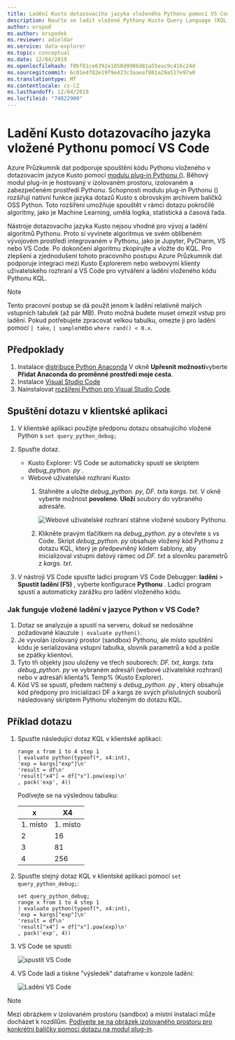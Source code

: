 ```yaml
---
title: Ladění Kusto dotazovacího jazyka vloženého Pythonu pomocí VS Code-Azure Průzkumník dat
description: Naučte se ladit vložené Pythony Kusto Query Language (KQL) pomocí VS Code.
author: orspod
ms.author: orspodek
ms.reviewer: adieldar
ms.service: data-explorer
ms.topic: conceptual
ms.date: 12/04/2019
ms.openlocfilehash: f0bf81ce6392e1650d9986d81a55eac9c416c24d
ms.sourcegitcommit: 6c01e4f82e19f9e423c3aaeaf801a29a517e97a0
ms.translationtype: MT
ms.contentlocale: cs-CZ
ms.lasthandoff: 12/04/2019
ms.locfileid: "74822900"
---
```

# <a name="debug-kusto-query-language-inline-python-using-vs-code"></a>Ladění Kusto dotazovacího jazyka vložené Pythonu pomocí VS Code

Azure Průzkumník dat podporuje spouštění kódu Pythonu vloženého v dotazovacím jazyce Kusto pomocí [modulu plug-in Pythonu ()](/azure/kusto/query/pythonplugin). Běhový modul plug-in je hostovaný v izolovaném prostoru, izolovaném a zabezpečeném prostředí Pythonu. Schopnosti modulu plug-in Pythonu () rozšiřují nativní funkce jazyka dotazů Kusto s obrovským archivem balíčků OSS Python. Toto rozšíření umožňuje spouštět v rámci dotazu pokročilé algoritmy, jako je Machine Learning, umělá logika, statistická a časová řada.

Nástroje dotazovacího jazyka Kusto nejsou vhodné pro vývoj a ladění algoritmů Pythonu. Proto si vyvinete algoritmus ve svém oblíbeném vývojovém prostředí integrovaném v Pythonu, jako je Jupyter, PyCharm, VS nebo VS Code. Po dokončení algoritmu zkopírujte a vložte do KQL. Pro zlepšení a zjednodušení tohoto pracovního postupu Azure Průzkumník dat podporuje integraci mezi Kusto Explorerem nebo webovými klienty uživatelského rozhraní a VS Code pro vytváření a ladění vloženého kódu Pythonu KQL. 

> [!NOTE]
> Tento pracovní postup se dá použít jenom k ladění relativně malých vstupních tabulek (až pár MB). Proto možná budete muset omezit vstup pro ladění.  Pokud potřebujete zpracovat velkou tabulku, omezte ji pro ladění pomocí `| take`, `| sample`nebo `where rand() < 0.x`.

## <a name="prerequisites"></a>Předpoklady

1. Instalace [distribuce Python Anaconda](https://www.anaconda.com/distribution/#download-section) V okně **Upřesnit možnosti**vyberte **Přidat Anaconda do proměnné prostředí moje cesta**.
2. Instalace [Visual Studio Code](https://code.visualstudio.com/Download)
3. Nainstalovat [rozšíření Python pro Visual Studio Code](https://marketplace.visualstudio.com/items?itemName=ms-python.python).

## <a name="run-your-query-in-your-client-application"></a>Spuštění dotazu v klientské aplikaci

1. V klientské aplikaci použijte předponu dotazu obsahujícího vložené Python s `set query_python_debug;`
1. Spusťte dotaz.
    * Kusto Explorer: VS Code se automaticky spustí se skriptem *debug_python. py* .
    * Webové uživatelské rozhraní Kusto: 
        1. Stáhněte a uložte *debug_python. py*, *DF. txt*a *kargs. txt*. V okně vyberte možnost **povoleno**. **Uloží** soubory do vybraného adresáře. 

            ![Webové uživatelské rozhraní stáhne vložené soubory Pythonu.](media/debug-inline-python/webui-inline-python.png)

        1. Klikněte pravým tlačítkem na *debug_python. py* a otevřete s vs Code. 
        Skript *debug_python. py* obsahuje vložený kód Pythonu z dotazu KQL, který je předpevněný kódem šablony, aby inicializoval vstupní datový rámec od *DF. txt* a slovníku parametrů z *kargs. txt*.    
            
1. V nástroji VS Code spusťte ladicí program VS Code Debugger: **ladění** > **Spustit ladění (F5)** , vyberte konfigurace **Pythonu** . Ladicí program spustí a automaticky zarážku pro ladění vloženého kódu.

### <a name="how-does-inline-python-debugging-in-vs-code-work"></a>Jak funguje vložené ladění v jazyce Python v VS Code?

1. Dotaz se analyzuje a spustí na serveru, dokud se nedosáhne požadované klauzule `| evaluate python()`.
1. Je vyvolán izolovaný prostor (sandbox) Pythonu, ale místo spuštění kódu je serializována vstupní tabulka, slovník parametrů a kód a pošle se zpátky klientovi.
1. Tyto tři objekty jsou uloženy ve třech souborech: *DF. txt*, *kargs. txt*a *debug_python. py* ve vybraném adresáři (webové uživatelské rozhraní) nebo v adresáři klienta% Temp% (Kusto Explorer).
1. Kód VS se spustí, předem načtený s *debug_python. py* , který obsahuje kód předpony pro inicializaci DF a kargs ze svých příslušných souborů následovaný skriptem Pythonu vloženým do dotazu KQL.

## <a name="query-example"></a>Příklad dotazu

1. Spusťte následující dotaz KQL v klientské aplikaci:

    ```kusto
    range x from 1 to 4 step 1
    | evaluate python(typeof(*, x4:int), 
    'exp = kargs["exp"]\n'
    'result = df\n'
    'result["x4"] = df["x"].pow(exp)\n'
    , pack('exp', 4))
    ```

    Podívejte se na výslednou tabulku:

    | x  | X4  |
    |---------|---------|
    | 1\. místo     |   1\. místo      |
    | 2     |   16      |
    | 3     |   81      |
    | 4     |    256     |
    
1. Spusťte stejný dotaz KQL v klientské aplikaci pomocí `set query_python_debug;`:

    ```kusto
    set query_python_debug;
    range x from 1 to 4 step 1
    | evaluate python(typeof(*, x4:int), 
    'exp = kargs["exp"]\n'
    'result = df\n'
    'result["x4"] = df["x"].pow(exp)\n'
    , pack('exp', 4))
    ```

1. VS Code se spustí:

    ![spustit VS Code](media/debug-inline-python/launch-vs-code.png)

1. VS Code ladí a tiskne "výsledek" dataframe v konzole ladění:

    ![Ladění VS Code](media/debug-inline-python/debug-vs-code.png)

> [!NOTE]
> Mezi obrázkem v izolovaném prostoru (sandbox) a místní instalaci může docházet k rozdílům. [Podívejte se na obrázek izolovaného prostoru pro konkrétní balíčky pomocí dotazu na modul plug-in](https://github.com/Azure/azure-kusto-analytics-lib/blob/master/Utils/functions/get_modules_version.csl).

